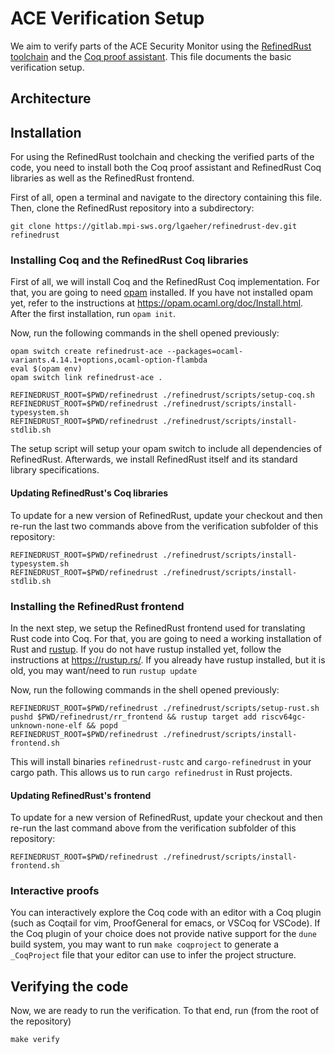 # ACE Verification Setup

We aim to verify parts of the ACE Security Monitor using the [RefinedRust toolchain](https://gitlab.mpi-sws.org/lgaeher/refinedrust-dev) and the [Coq proof assistant](https://coq.inria.fr/).
This file documents the basic verification setup.


## Architecture


## Installation
For using the RefinedRust toolchain and checking the verified parts of the code, you need to install both the Coq proof assistant and RefinedRust Coq libraries as well as the RefinedRust frontend.

First of all, open a terminal and navigate to the directory containing this file.
Then, clone the RefinedRust repository into a subdirectory:
```
git clone https://gitlab.mpi-sws.org/lgaeher/refinedrust-dev.git refinedrust
```

### Installing Coq and the RefinedRust Coq libraries

First of all, we will install Coq and the RefinedRust Coq implementation.
For that, you are going to need [opam](https://opam.ocaml.org/) installed.
If you have not installed opam yet, refer to the instructions at https://opam.ocaml.org/doc/Install.html.
After the first installation, run `opam init`.

Now, run the following commands in the shell opened previously:
```
opam switch create refinedrust-ace --packages=ocaml-variants.4.14.1+options,ocaml-option-flambda
eval $(opam env)
opam switch link refinedrust-ace .

REFINEDRUST_ROOT=$PWD/refinedrust ./refinedrust/scripts/setup-coq.sh
REFINEDRUST_ROOT=$PWD/refinedrust ./refinedrust/scripts/install-typesystem.sh
REFINEDRUST_ROOT=$PWD/refinedrust ./refinedrust/scripts/install-stdlib.sh

```
The setup script will setup your opam switch to include all dependencies of RefinedRust.
Afterwards, we install RefinedRust itself and its standard library specifications.

#### Updating RefinedRust's Coq libraries
To update for a new version of RefinedRust, update your checkout and then re-run the last two commands above from the verification subfolder of this repository:
```
REFINEDRUST_ROOT=$PWD/refinedrust ./refinedrust/scripts/install-typesystem.sh
REFINEDRUST_ROOT=$PWD/refinedrust ./refinedrust/scripts/install-stdlib.sh
```

### Installing the RefinedRust frontend

In the next step, we setup the RefinedRust frontend used for translating Rust code into Coq.
For that, you are going to need a working installation of Rust and [rustup](https://rustup.rs/).
If you do not have rustup installed yet, follow the instructions at https://rustup.rs/.  If you already have rustup installed, but it is old, you may want/need to run `rustup update`

Now, run the following commands in the shell opened previously:
```
REFINEDRUST_ROOT=$PWD/refinedrust ./refinedrust/scripts/setup-rust.sh
pushd $PWD/refinedrust/rr_frontend && rustup target add riscv64gc-unknown-none-elf && popd
REFINEDRUST_ROOT=$PWD/refinedrust ./refinedrust/scripts/install-frontend.sh
```

This will install binaries `refinedrust-rustc` and `cargo-refinedrust` in your cargo path.
This allows us to run `cargo refinedrust` in Rust projects.

#### Updating RefinedRust's frontend
To update for a new version of RefinedRust, update your checkout and then re-run the last command above from the verification subfolder of this repository:
```
REFINEDRUST_ROOT=$PWD/refinedrust ./refinedrust/scripts/install-frontend.sh
```

### Interactive proofs
You can interactively explore the Coq code with an editor with a Coq plugin (such as Coqtail for vim, ProofGeneral for emacs, or VSCoq for VSCode).
If the Coq plugin of your choice does not provide native support for the `dune` build system, you may want to run `make coqproject` to generate a `_CoqProject` file that your editor can use to infer the project structure.

## Verifying the code

Now, we are ready to run the verification.
To that end, run (from the root of the repository)
```
make verify
```


